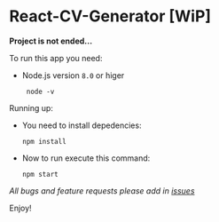 
# React-CV-Generator [WiP]

__Project is not ended...__

To run this app you need:
 - Node.js version ``8.0`` or higer
    ```
     node -v
    ```
Running up:
- You need to install depedencies:
    ```
    npm install
    ```

- Now to run execute this command:
    ```
    npm start
    ```
*All bugs and feature requests please add in [issues](https://github.com/SerekKiri/ReactPortfolio-s/issues)*

Enjoy!